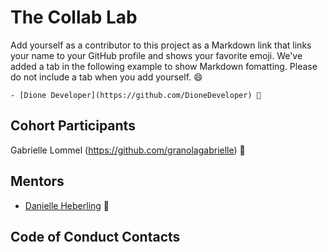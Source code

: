 # The Collab Lab

Add yourself as a contributor to this project as a Markdown link that links your name to your GitHub profile and shows your favorite emoji. We've added a tab in the following example to show Markdown fomatting. Please do not include a tab when you add yourself. 😄

    - [Dione Developer](https://github.com/DioneDeveloper) 💅

## Cohort Participants

Gabrielle Lommel (https://github.com/granolagabrielle) :seedling:

## Mentors

- [Danielle Heberling](https://github.com/deeheber) 🧐

## Code of Conduct Contacts
